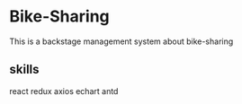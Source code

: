 # Bike-Sharing
This is  a backstage management system about bike-sharing
## skills 
react redux axios echart antd

  
